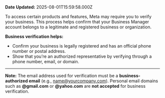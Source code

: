 **Date Updated:** 2025-08-01T15:59:58.000Z
  
  
To access certain products and features, Meta may require you to verify your business. This process helps confirm that your Business Manager account belongs to a legitimate and registered business or organization.

  
**Business verification helps:**

* Confirm your business is legally registered and has an official phone number or postal address.
* Show that you’re an authorized representative by verifying through a phone number, email, or domain.

---

**Note:** The email address used for verification must be a **business-authorized email** (e.g., name@yourcompany.com). Personal email domains such as **@gmail.com** or **@yahoo.com** are **not accepted** for business verification.
  
  
